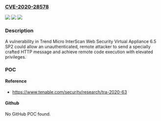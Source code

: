 ### [CVE-2020-28578](https://cve.mitre.org/cgi-bin/cvename.cgi?name=CVE-2020-28578)
![](https://img.shields.io/static/v1?label=Product&message=Trend%20Micro%20InterScan%20Web%20Security%20Virtual%20Appliance&color=blue)
![](https://img.shields.io/static/v1?label=Version&message=n%2Fa&color=blue)
![](https://img.shields.io/static/v1?label=Vulnerability&message=Unauthenticated%20Remote%20Stack%20Buffer%20Overflow&color=brighgreen)

### Description

A vulnerability in Trend Micro InterScan Web Security Virtual Appliance 6.5 SP2 could allow an unauthenticated, remote attacker to send a specially crafted HTTP message and achieve remote code execution with elevated privileges.

### POC

#### Reference
- https://www.tenable.com/security/research/tra-2020-63

#### Github
No GitHub POC found.


